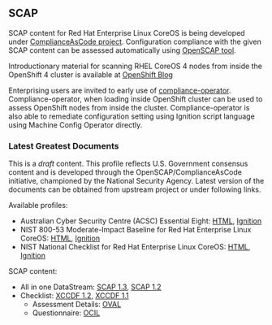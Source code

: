 ## SCAP

SCAP content for Red Hat Enterprise Linux CoreOS is being developed under [ComplianceAsCode project](https://github.com/ComplianceAsCode/content). Configuration compliance with the given SCAP content can be assessed automatically using [OpenSCAP tool](https://access.redhat.com/documentation/en-us/red_hat_enterprise_linux/8/html/security_hardening/scanning-the-system-for-security-compliance-and-vulnerabilities_security-hardening).

Introductionary material for scanning RHEL CoreOS 4 nodes from inside the OpenShift 4 cluster is available at [OpenShift Blog](https://www.openshift.com/blog/rhel-coreos-compliance-scanning-in-openshift-4)

Enterprising users are invited to early use of [compliance-operator](https://github.com/openshift/compliance-operator). Compliance-operator, when loading inside OpenShift cluster can be used to assess OpenShift nodes from inside the cluster. Compliance-operator is also able to remediate configuration setting using Ignition script language using Machine Config Operator directly.

### Latest Greatest Documents
This is a *draft* content. This profile reflects U.S. Government consensus content and is developed through the OpenSCAP/ComplianceAsCode initiative, championed by the National Security Agency. Latest version of the documents can be obtained from upstream project or under following links.

Available profiles:
 * Australian Cyber Security Centre (ACSC) Essential Eight: [HTML](/cac/guides/ssg-rhcos4-guide-e8.html), [Ignition](/cac/rhcos4/ignition-fixes.xml)
 * NIST 800-53 Moderate-Impact Baseline for Red Hat Enterprise Linux CoreOS: [HTML](/cac/guides/ssg-rhcos4-guide-moderate.html), [Ignition](/cac/rhcos4/ignition-fixes.xml)
 * NIST National Checklist for Red Hat Enterprise Linux CoreOS: [HTML](/cac/guides/ssg-rhcos4-guide-ncp.html), [Ignition](/cac/rhcos4/ignition-fixes.xml)

SCAP content:
 * All in one DataStream: [SCAP 1.3](/cac/ssg-rhcos4-ds.xml), [SCAP 1.2](/cac/ssg-rhcos4-ds-1.2.xml)
 * Checklist: [XCCDF 1.2](/cac/ssg-rhcos4-xccdf-1.2.xml), [XCCDF 1.1](/cac/ssg-rhcos4-xccdf.xml)
   * Assessment Details: [OVAL](/cac/ssg-rhcos4-oval.xml)
   * Questionnaire: [OCIL](/cac/ssg-rhcos4-ocil.xml)
